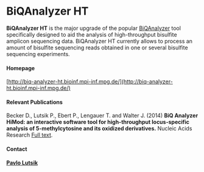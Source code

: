 # BiQAnalyzer HT
__BiQAnalyzer HT__ is the major upgrade of the popular [BiQAnalyzer](http://biq-analyzer.bioinf.mpi-inf.mpg.de) tool specifically designed to aid the analysis of high-throughput bisulfite amplicon sequencing data. BiQAnalyzer HT currently allows to process an amount of bisulfite sequencing reads obtained in one or several bisulfite sequencing experiments.
#### Homepage
[http://biq-analyzer-ht.bioinf.mpi-inf.mpg.de/](http://biq-analyzer-ht.bioinf.mpi-inf.mpg.de/)
#### Relevant Publications
Becker D., Lutsik P., Ebert P., Lengauer T. and Walter J. (2014) __BiQ Analyzer HiMod: an interactive software tool for high-throughput locus-specific analysis of 5-methylcytosine and its oxidized derivatives.__ Nucleic Acids Research [Full text](http://nar.oxfordjournals.org/content/early/2014/05/29/nar.gku457.long).
#### Contact
__[Pavlo Lutsik](mailto:plutsik@mpi-inf.mpg.de)__
